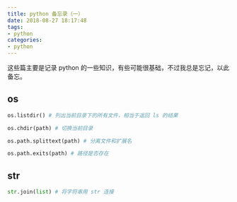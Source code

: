 ```yaml
---
title: python 备忘录（一）
date: 2018-08-27 18:17:48
tags:
- python
categories:
- python
---
```

这些篇主要是记录 python 的一些知识，有些可能很基础，不过我总是忘记，以此备忘。
<!--more-->
## os
``` python
os.listdir() # 列出当前目录下的所有文件，相当于返回 ls 的结果

os.chdir(path) # 切换当前目录

os.path.splittext(path) # 分离文件和扩展名

os.path.exits(path) # 路径是否存在

```

## str

``` python
str.join(list) # 将字符串用 str 连接
```
